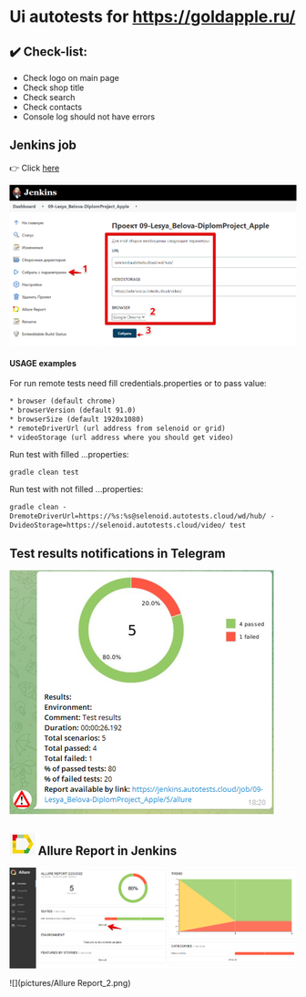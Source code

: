 # Ui autotests for https://goldapple.ru/

## :heavy_check_mark: Check-list:

* Check logo on main page
* Check shop title 
* Check search 
* Check contacts
* Console log should not have errors

## Jenkins job
:point_right: Click [here](https://jenkins.autotests.cloud/job/09-Lesya_Belova-DiplomProject_Apple/) 

![](pictures/Jenkins_screenshot_1.png)

#### USAGE examples
For run remote tests need fill credentials.properties or to pass value:
```
* browser (default chrome)
* browserVersion (default 91.0)
* browserSize (default 1920x1080)
* remoteDriverUrl (url address from selenoid or grid)
* videoStorage (url address where you should get video)
```

Run test with filled ...properties:
```
gradle clean test
```

Run test with not filled ...properties:
```
gradle clean -DremoteDriverUrl=https://%s:%s@selenoid.autotests.cloud/wd/hub/ -DvideoStorage=https://selenoid.autotests.cloud/video/ test
```

## Test results notifications in Telegram

![](pictures/Telegram_screenshot.png)

## ![](pictures/allure-Report-logo.png) Allure Report in Jenkins

![Allure Report_1](https://github.com/belovaoa/goldapple_autotest/blob/main/pictures/Allure%20Report_1.png)

![](pictures/Allure Report_2.png)


